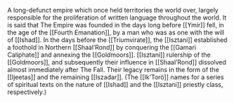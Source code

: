 A long-defunct empire which once held territories the world over, largely responsible for the proliferation of written language throughout the world. It is said that The Empire was founded in the days long before [[Ymir]] fell, in the age of the [[Fourth Emanation]], by a man who was as one with the will of [[Ishad]]. In the days before the [[Triumvirate]], the [[Isztani]] established a foothold in Northern [[Shaal’Rond]] by conquering the [[Gamari Caliphate]] and annexing the [[Goldmoors]]. [[Isztani]] rulership of the [[Goldmoors]], and subsequently their influence in [[Shaal’Rond]] dissolved almost immediately after The Fall. Their legacy remains in the form of the [[Ijeetas]] and the remaining [[Iszadar]]. (The [[Ik’Torö]] names for a series of spiritual texts on the nature of [[Ishad]] and the [[Isztani]] priestly class, respectively.)